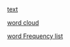 

[text](https://github.com/Englishson0909/2024spring/raw/main/Reading1readme.md)

[word cloud](https://github.com/Englishson0909/2024spring/raw/main/wordcloud.png)

[word Frequency list](https://github.com/Englishson0909/2024spring/raw/main/HFwords.csv)
